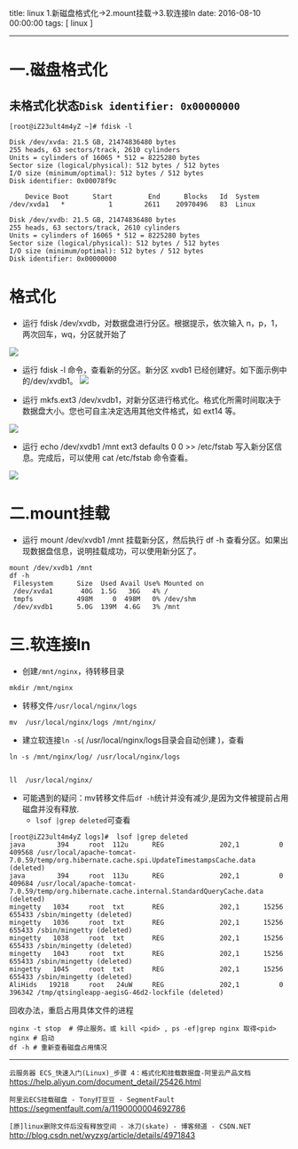 title: linux 1.新磁盘格式化->2.mount挂载->3.软连接ln
date: 2016-08-10 00:00:00
tags: [ linux ]


---


# 一.磁盘格式化
## 未格式化状态`Disk identifier: 0x00000000`
```
[root@iZ23ult4m4yZ ~]# fdisk -l
 
Disk /dev/xvda: 21.5 GB, 21474836480 bytes
255 heads, 63 sectors/track, 2610 cylinders
Units = cylinders of 16065 * 512 = 8225280 bytes
Sector size (logical/physical): 512 bytes / 512 bytes
I/O size (minimum/optimal): 512 bytes / 512 bytes
Disk identifier: 0x00078f9c
 
    Device Boot      Start         End      Blocks   Id  System
/dev/xvda1   *           1        2611    20970496   83  Linux
 
Disk /dev/xvdb: 21.5 GB, 21474836480 bytes
255 heads, 63 sectors/track, 2610 cylinders
Units = cylinders of 16065 * 512 = 8225280 bytes
Sector size (logical/physical): 512 bytes / 512 bytes
I/O size (minimum/optimal): 512 bytes / 512 bytes
Disk identifier: 0x00000000
```


# 格式化
-   运行 fdisk /dev/xvdb，对数据盘进行分区。根据提示，依次输入 n，p，1，两次回车，wq，分区就开始了

![]( http://7xnbs3.com1.z0.glb.clouddn.com/16-9-24/82644598.jpg)
<!--
-->

-   运行 fdisk -l 命令，查看新的分区。新分区 xvdb1 已经创建好。如下面示例中的/dev/xvdb1。
![]( http://7xnbs3.com1.z0.glb.clouddn.com/16-9-24/39930823.jpg)
<!--
-->

-   运行 mkfs.ext3 /dev/xvdb1，对新分区进行格式化。格式化所需时间取决于数据盘大小。您也可自主决定选用其他文件格式，如 ext14 等。

![]( http://7xnbs3.com1.z0.glb.clouddn.com/16-9-24/35756625.jpg)
<!--
-->

-   运行 echo /dev/xvdb1 /mnt ext3 defaults 0 0 >> /etc/fstab 写入新分区信息。完成后，可以使用 cat /etc/fstab 命令查看。

![]( http://7xnbs3.com1.z0.glb.clouddn.com/16-9-24/20102328.jpg)
<!--
-->  



# 二.mount挂载

- 运行 mount /dev/xvdb1 /mnt 挂载新分区，然后执行 df -h 查看分区。如果出现数据盘信息，说明挂载成功，可以使用新分区了。
```
mount /dev/xvdb1 /mnt
df -h
 Filesystem      Size  Used Avail Use% Mounted on
 /dev/xvda1       40G  1.5G   36G   4% /
 tmpfs           498M     0  498M   0% /dev/shm
 /dev/xvdb1      5.0G  139M  4.6G   3% /mnt
```


# 三.软连接ln



- 创建`/mnt/nginx`，待转移目录
```
mkdir /mnt/nginx
```


- 转移文件`/usr/local/nginx/logs`
```
mv  /usr/local/nginx/logs /mnt/nginx/
```

- 建立软连接`ln -s`( /usr/local/nginx/logs目录会自动创建 )，查看
```
ln -s /mnt/nginx/log/ /usr/local/nginx/logs


ll  /usr/local/nginx/
```


- 可能遇到的疑问：mv转移文件后`df -h`统计并没有减少,是因为文件被提前占用磁盘并没有释放.
     - `lsof |grep deleted`可查看
```
[root@iZ23ult4m4yZ logs]#  lsof |grep deleted
java        394     root  112u      REG              202,1          0     409568 /usr/local/apache-tomcat-7.0.59/temp/org.hibernate.cache.spi.UpdateTimestampsCache.data (deleted)
java        394     root  113u      REG              202,1          0     409684 /usr/local/apache-tomcat-7.0.59/temp/org.hibernate.cache.internal.StandardQueryCache.data (deleted)
mingetty   1034     root  txt       REG              202,1      15256     655433 /sbin/mingetty (deleted)
mingetty   1036     root  txt       REG              202,1      15256     655433 /sbin/mingetty (deleted)
mingetty   1038     root  txt       REG              202,1      15256     655433 /sbin/mingetty (deleted)
mingetty   1043     root  txt       REG              202,1      15256     655433 /sbin/mingetty (deleted)
mingetty   1045     root  txt       REG              202,1      15256     655433 /sbin/mingetty (deleted)
AliHids   19218     root   24uW     REG              202,1          0     396342 /tmp/qtsingleapp-aegisG-46d2-lockfile (deleted)
```
回收办法，重启占用具体文件的进程
```
nginx -t stop  # 停止服务。或 kill <pid> , ps -ef|grep nginx 取得<pid>  
nginx # 启动
df -h # 重新查看磁盘占用情况
```


---


`云服务器 ECS_快速入门(Linux)_步骤 4：格式化和挂载数据盘-阿里云产品文档`
https://help.aliyun.com/document_detail/25426.html


`阿里云ECS挂载磁盘 - Tony打豆豆 - SegmentFault`
https://segmentfault.com/a/1190000004692786


`[原]linux删除文件后没有释放空间 - 冰刀(skate) - 博客频道 - CSDN.NET`
http://blog.csdn.net/wyzxg/article/details/4971843

